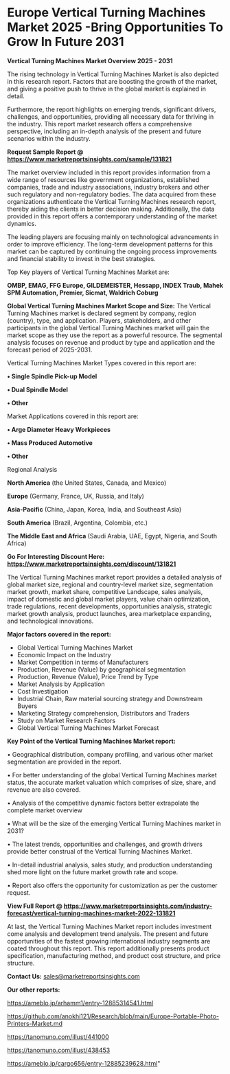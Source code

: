 # Europe Vertical Turning Machines Market 2025 -Bring Opportunities To Grow In Future 2031

<Strong> Vertical Turning Machines Market Overview 2025 - 2031</strong>

The rising technology in Vertical Turning Machines Market is also depicted in this research report. Factors that are boosting the growth of the market, and giving a positive push to thrive in the global market is explained in detail.

Furthermore, the report highlights on emerging trends, significant drivers, challenges, and opportunities, providing all necessary data for thriving in the industry. This report market research offers a comprehensive perspective, including an in-depth analysis of the present and future scenarios within the industry.

<strong>Request Sample Report @ <a href=https://www.marketreportsinsights.com/sample/131821>https://www.marketreportsinsights.com/sample/131821</a></strong>

The market overview included in this report provides information from a wide range of resources like government organizations, established companies, trade and industry associations, industry brokers and other such regulatory and non-regulatory bodies. The data acquired from these organizations authenticate the Vertical Turning Machines research report, thereby aiding the clients in better decision making. Additionally, the data provided in this report offers a contemporary understanding of the market dynamics.

The leading players are focusing mainly on technological advancements in order to improve efficiency. The long-term development patterns for this market can be captured by continuing the ongoing process improvements and financial stability to invest in the best strategies.

Top Key players of Vertical Turning Machines Market are:

<strong>OMBP, EMAG, FFG Europe, GILDEMEISTER, Hessapp, INDEX Traub, Mahek SPM Automation, Premier, Sicmat, Waldrich Coburg</strong>

<strong><b>Global Vertical Turning Machines Market Scope and Size:</b></strong>
The Vertical Turning Machines market is declared segment by company, region (country), type, and application. Players, stakeholders, and other participants in the global Vertical Turning Machines market will gain the market scope as they use the report as a powerful resource. The segmental analysis focuses on revenue and product by type and application and the forecast period of 2025-2031.

Vertical Turning Machines Market Types covered in this report are:

<strong>• Single Spindle Pick-up Model

• Dual Spindle Model

• Other</strong>

Market Applications covered in this report are:

<strong>• Arge Diameter Heavy Workpieces

• Mass Produced Automotive

• Other</strong> 

Regional Analysis

<strong>North America</strong> (the United States, Canada, and Mexico)

<strong>Europe</strong> (Germany, France, UK, Russia, and Italy)

<strong>Asia-Pacific</strong> (China, Japan, Korea, India, and Southeast Asia)

<strong>South America</strong> (Brazil, Argentina, Colombia, etc.)

<strong>The Middle East and Africa</strong> (Saudi Arabia, UAE, Egypt, Nigeria, and South Africa)

<strong>Go For Interesting Discount Here: <a href=https://www.marketreportsinsights.com/discount/131821>https://www.marketreportsinsights.com/discount/131821</a></strong>

The Vertical Turning Machines market report provides a detailed analysis of global market size, regional and country-level market size, segmentation market growth, market share, competitive Landscape, sales analysis, impact of domestic and global market players, value chain optimization, trade regulations, recent developments, opportunities analysis, strategic market growth analysis, product launches, area marketplace expanding, and technological innovations.

<strong><b>Major factors covered in the report:</b></strong>
<ul>
  <li>Global Vertical Turning Machines Market </li>
  <li>Economic Impact on the Industry</li>
  <li>Market Competition in terms of Manufacturers</li>
  <li>Production, Revenue (Value) by geographical segmentation</li>
  <li>Production, Revenue (Value), Price Trend by Type</li>
  <li>Market Analysis by Application</li>
  <li>Cost Investigation</li>
  <li>Industrial Chain, Raw material sourcing strategy and Downstream Buyers</li>
  <li>Marketing Strategy comprehension, Distributors and Traders</li>
  <li>Study on Market Research Factors</li>
  <li>Global Vertical Turning Machines Market Forecast</li>
</ul>

<strong><b>Key Point of the Vertical Turning Machines Market report:</b></strong>

• Geographical distribution, company profiling, and various other market segmentation are provided in the report.

• For better understanding of the global Vertical Turning Machines market status, the accurate market valuation which comprises of size, share, and revenue are also covered.

• Analysis of the competitive dynamic factors better extrapolate the complete market overview

• What will be the size of the emerging Vertical Turning Machines market in 2031?

• The latest trends, opportunities and challenges, and growth drivers provide better construal of the Vertical Turning Machines Market.

• In-detail industrial analysis, sales study, and production understanding shed more light on the future market growth rate and scope.

• Report also offers the opportunity for customization as per the customer request.

<strong><b>View Full Report @ <a href=https://www.marketreportsinsights.com/industry-forecast/vertical-turning-machines-market-2022-131821>https://www.marketreportsinsights.com/industry-forecast/vertical-turning-machines-market-2022-131821</a></b></strong>


At last, the Vertical Turning Machines Market report includes investment come analysis and development trend analysis. The present and future opportunities of the fastest growing international industry segments are coated throughout this report. This report additionally presents product specification, manufacturing method, and product cost structure, and price structure.

<strong>Contact Us:</strong>
sales@marketreportsinsights.com

<strong>Our other reports:</strong>

<a href=https://ameblo.jp/arhamm1/entry-12885314541.html>https://ameblo.jp/arhamm1/entry-12885314541.html</a>

<a href=https://github.com/anokhi121/Research/blob/main/Europe-Portable-Photo-Printers-Market.md>https://github.com/anokhi121/Research/blob/main/Europe-Portable-Photo-Printers-Market.md</a>

<a href=https://tanomuno.com/illust/441000>https://tanomuno.com/illust/441000</a>

<a href=https://tanomuno.com/illust/438453>https://tanomuno.com/illust/438453</a>

<a href=https://ameblo.jp/cargo656/entry-12885239628.html>https://ameblo.jp/cargo656/entry-12885239628.html</a>"
